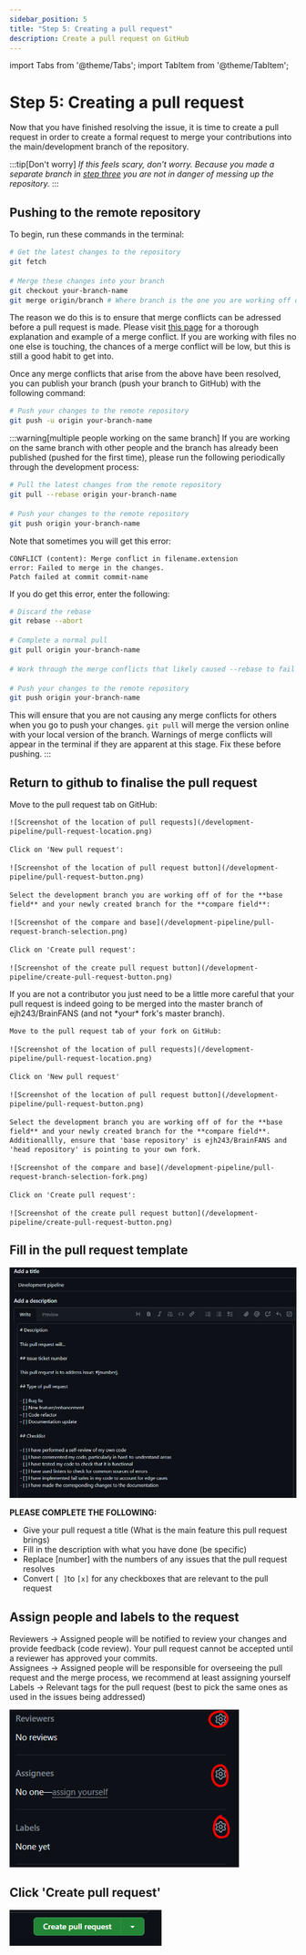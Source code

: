 ```yaml
---
sidebar_position: 5
title: "Step 5: Creating a pull request"
description: Create a pull request on GitHub
---
```

import Tabs from '@theme/Tabs';
import TabItem from '@theme/TabItem';

# Step 5: Creating a pull request

Now that you have finished resolving the issue, it is time to create a pull request in order to create a formal request to merge your contributions into the main/development branch of the repository.

:::tip[Don't worry]
*If this feels scary, don't worry. Because you made a separate branch in [step three](./Creating-new-branch.md) you are not in danger of messing up the repository.*
:::

## Pushing to the remote repository

To begin, run these commands in the terminal:

```bash
# Get the latest changes to the repository
git fetch

# Merge these changes into your branch
git checkout your-branch-name
git merge origin/branch # Where branch is the one you are working off of
```

The reason we do this is to ensure that merge conflicts can be adressed before a pull request is made. Please visit [this page](/Developer-information/merge-conflicts.md) for a thorough explanation and example of a merge conflict. If you are working with files no one else is touching, the chances of a merge conflict will be low, but this is still a good habit to get into.

Once any merge conflicts that arise from the above have been resolved, you can publish your branch (push your branch to GitHub) with the following command:

```bash
# Push your changes to the remote repository
git push -u origin your-branch-name
```

:::warning[multiple people working on the same branch]
If you are working on the same branch with other people and the branch has already been published (pushed for the first time), please run the following periodically through the development process:

```bash
# Pull the latest changes from the remote repository
git pull --rebase origin your-branch-name

# Push your changes to the remote repository
git push origin your-branch-name
```

Note that sometimes you will get this error:

```text
CONFLICT (content): Merge conflict in filename.extension
error: Failed to merge in the changes.
Patch failed at commit commit-name
```

If you do get this error, enter the following:

```bash
# Discard the rebase
git rebase --abort

# Complete a normal pull
git pull origin your-branch-name

# Work through the merge conflicts that likely caused --rebase to fail

# Push your changes to the remote repository
git push origin your-branch-name
```

This will ensure that you are not causing any merge conflicts for others when you go to push your changes. `git pull` will merge the version online with your local version of the branch. Warnings of merge conflicts will appear in the terminal if they are apparent at this stage. Fix these before pushing.
:::

## Return to github to finalise the pull request
<Tabs>
  <TabItem value="contributor" label="You are a contributor" default>
    Move to the pull request tab on GitHub:

    ![Screenshot of the location of pull requests](/development-pipeline/pull-request-location.png)

    Click on 'New pull request':

    ![Screenshot of the location of pull request button](/development-pipeline/pull-request-button.png)

    Select the development branch you are working off of for the **base field** and your newly created branch for the **compare field**:

    ![Screenshot of the compare and base](/development-pipeline/pull-request-branch-selection.png)

    Click on 'Create pull request':

    ![Screenshot of the create pull request button](/development-pipeline/create-pull-request-button.png)
  </TabItem>
  <TabItem value="Non-contibutor" label="You are not a contributor">
    If you are not a contributor you just need to be a little more careful
    that your pull request is indeed going to be merged into the master branch
    of ejh243/BrainFANS (and not *your* fork's master branch).

    Move to the pull request tab of your fork on GitHub:

    ![Screenshot of the location of pull requests](/development-pipeline/pull-request-location.png)

    Click on 'New pull request'

    ![Screenshot of the location of pull request button](/development-pipeline/pull-request-button.png)

    Select the development branch you are working off of for the **base field** and your newly created branch for the **compare field**.
    Additionallly, ensure that 'base repository' is ejh243/BrainFANS and 'head repository' is pointing to your own fork.

    ![Screenshot of the compare and base](/development-pipeline/pull-request-branch-selection-fork.png)

    Click on 'Create pull request':

    ![Screenshot of the create pull request button](/development-pipeline/create-pull-request-button.png)
  </TabItem>
</Tabs>

## Fill in the pull request template

![Screenshot of the pull request template](/development-pipeline/pull-request-template-boxes.png)

**PLEASE COMPLETE THE FOLLOWING:**

- Give your pull request a title (What is the main feature this pull request brings)
- Fill in the description with what you have done (be specific)
- Replace [number] with the numbers of any issues that the pull request resolves
- Convert `[ ]`to `[x]` for any checkboxes that are relevant to the pull request

## Assign people and labels to the request

Reviewers -> Assigned people will be notified to review your changes and provide feedback (code review). Your pull request cannot be accepted until a reviewer has approved your commits.
\
Assignees -> Assigned people will be responsible for overseeing the pull request and the merge process, we recommend at least assigning yourself
\
Labels -> Relevant tags for the pull request (best to pick the same ones as used in the issues being addressed)

![Screenshot of applying labels](/development-pipeline/assign-labels-pull-request.png)

## Click 'Create pull request'

![Screenshot of create pull request button](/development-pipeline/create-pull-request.png)
